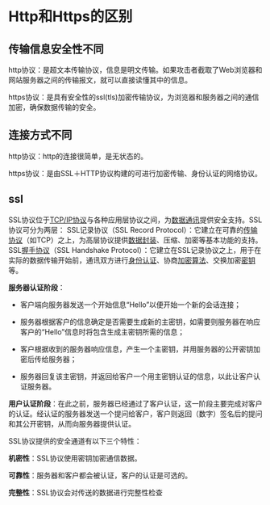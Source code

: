 # Http和Https的区别

## 传输信息安全性不同

http协议：是超文本传输协议，信息是明文传输。如果攻击者截取了Web浏览器和网站服务器之间的传输报文，就可以直接读懂其中的信息。

https协议：是具有安全性的ssl(tls)加密传输协议，为浏览器和服务器之间的通信加密，确保数据传输的安全。



## 连接方式不同

http协议：http的连接很简单，是无状态的。

https协议：是由SSL＋HTTP协议构建的可进行加密传输、身份认证的网络协议。

## ssl

SSL协议位于[TCP/IP协议](https://baike.baidu.com/item/TCP%2FIP协议)与各种应用层协议之间，为[数据通讯](https://baike.baidu.com/item/数据通讯)提供安全支持。SSL协议可分为两层： SSL记录协议（SSL Record Protocol）：它建立在可靠的[传输协议](https://baike.baidu.com/item/传输协议)（如TCP）之上，为高层协议提供[数据封装](https://baike.baidu.com/item/数据封装)、压缩、加密等基本功能的支持。 SSL[握手协议](https://baike.baidu.com/item/握手协议)（SSL Handshake Protocol）：它建立在SSL记录协议之上，用于在实际的数据传输开始前，通讯双方进行[身份认证](https://baike.baidu.com/item/身份认证)、协商[加密算法](https://baike.baidu.com/item/加密算法)、交换加密[密钥](https://baike.baidu.com/item/密钥)等。

**服务器认证阶段**：

-   客户端向服务器发送一个开始信息“Hello”以便开始一个新的会话连接；

-   服务器根据客户的信息确定是否需要生成新的主密钥，如需要则服务器在响应客户的“Hello”信息时将包含生成主密钥所需的信息；

-   客户根据收到的服务器响应信息，产生一个主密钥，并用服务器的公开密钥加密后传给服务器；

-   服务器回复该主密钥，并返回给客户一个用主密钥认证的信息，以此让客户认证服务器。

**用户认证阶段**：在此之前，服务器已经通过了客户认证，这一阶段主要完成对客户的认证。经认证的服务器发送一个提问给客户，客户则返回（数字）签名后的提问和其公开密钥，从而向服务器提供认证。

SSL协议提供的安全通道有以下三个特性：

**机密性**：SSL协议使用密钥加密通信数据。

**可靠性**：服务器和客户都会被认证，客户的认证是可选的。

**完整性**：SSL协议会对传送的数据进行完整性检查